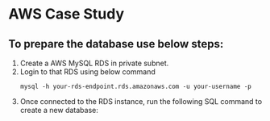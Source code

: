 # AWS Case Study

## To prepare the database use below steps:
1. Create a AWS MySQL RDS in private subnet.
2. Login to that RDS using below command
   ```
   mysql -h your-rds-endpoint.rds.amazonaws.com -u your-username -p
   ```
3. Once connected to the RDS instance, run the following SQL command to create a new database:

   
